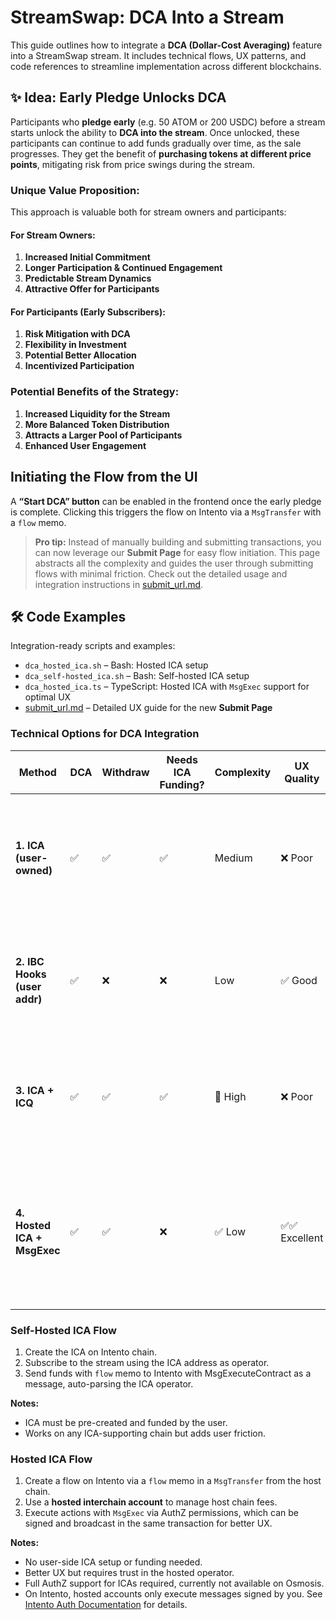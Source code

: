 # StreamSwap: DCA Into a Stream

This guide outlines how to integrate a **DCA (Dollar-Cost Averaging)** feature into a StreamSwap stream. It includes technical flows, UX patterns, and code references to streamline implementation across different blockchains.

## ✨ Idea: Early Pledge Unlocks DCA

Participants who **pledge early** (e.g. 50 ATOM or 200 USDC) before a stream starts unlock the ability to **DCA into the stream**. Once unlocked, these participants can continue to add funds gradually over time, as the sale progresses. They get the benefit of **purchasing tokens at different price points**, mitigating risk from price swings during the stream.

### **Unique Value Proposition:**

This approach is valuable both for stream owners and participants:

#### **For Stream Owners:**

1. **Increased Initial Commitment**
2. **Longer Participation & Continued Engagement**
3. **Predictable Stream Dynamics**
4. **Attractive Offer for Participants**

#### **For Participants (Early Subscribers):**

1. **Risk Mitigation with DCA**
2. **Flexibility in Investment**
3. **Potential Better Allocation**
4. **Incentivized Participation**

### **Potential Benefits of the Strategy:**

1. **Increased Liquidity for the Stream**
2. **More Balanced Token Distribution**
3. **Attracts a Larger Pool of Participants**
4. **Enhanced User Engagement**

## Initiating the Flow from the UI

A **“Start DCA” button** can be enabled in the frontend once the early pledge is complete. Clicking this triggers the flow on Intento via a `MsgTransfer` with a `flow` memo.

> **Pro tip:** Instead of manually building and submitting transactions, you can now leverage our **Submit Page** for easy flow initiation.
> This page abstracts all the complexity and guides the user through submitting flows with minimal friction.
> Check out the detailed usage and integration instructions in [submit_url.md](submit_url.md).

## 🛠 Code Examples

Integration-ready scripts and examples:

- `dca_hosted_ica.sh` – Bash: Hosted ICA setup
- `dca_self-hosted_ica.sh` – Bash: Self-hosted ICA setup
- `dca_hosted_ica.ts` – TypeScript: Hosted ICA with `MsgExec` support for optimal UX
- [submit_url.md](submit_url.md) – Detailed UX guide for the new **Submit Page**

### **Technical Options for DCA Integration**

| **Method**                   | **DCA** | **Withdraw** | **Needs ICA Funding?** | **Complexity** | **UX Quality** | **Notes**                                                                                              |
| ---------------------------- | ------- | ------------ | ---------------------- | -------------- | -------------- | ------------------------------------------------------------------------------------------------------ |
| **1. ICA (user-owned)**      | ✅      | ✅           | ✅                     | Medium         | ❌ Poor        | Requires pre-setup ICA address. Currently not compatible with Authz on Osmosis.                        |
| **2. IBC Hooks (user addr)** | ✅      | ❌           | ❌                     | Low            | ✅ Good        | Uses user's Osmosis address. Requires smart contract for proper handling.                              |
| **3. ICA + ICQ**             | ✅      | ✅           | ✅                     | 🔺 High        | ❌ Poor        | Uses interchain accounts with queries to track remote balances. Complex.                               |
| **4. Hosted ICA + MsgExec**  | ✅      | ✅           | ❌                     | ✅ Low         | ✅✅ Excellent | Easiest user experience. Requires MsgExec support from Osmosis. Supported on the Injective blockchain. |

### Self-Hosted ICA Flow

1. Create the ICA on Intento chain.
2. Subscribe to the stream using the ICA address as operator.
3. Send funds with `flow` memo to Intento with MsgExecuteContract as a message, auto-parsing the ICA operator.

**Notes:**

- ICA must be pre-created and funded by the user.
- Works on any ICA-supporting chain but adds user friction.

### Hosted ICA Flow

1. Create a flow on Intento via a `flow` memo in a `MsgTransfer` from the host chain.
2. Use a **hosted interchain account** to manage host chain fees.
3. Execute actions with `MsgExec` via AuthZ permissions, which can be signed and broadcast in the same transaction for better UX.

**Notes:**

- No user-side ICA setup or funding needed.
- Better UX but requires trust in the hosted operator.
- Full AuthZ support for ICAs required, currently not available on Osmosis.
- On Intento, hosted accounts only execute messages signed by you. See [Intento Auth Documentation](https://docs.intento.zone/module/authentication) for details.
